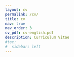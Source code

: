 ```yaml
---
layout: cv
permalink: /cv/
title: cv
nav: true
nav_order: 3
cv_pdf: cv-english.pdf
description: Curriculum Vitae
#toc:
#  sidebar: left
---
```

